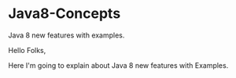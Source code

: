 # Java8-Concepts
Java 8 new features with examples.

Hello Folks,

Here I'm going to explain about Java 8 new features with Examples.
